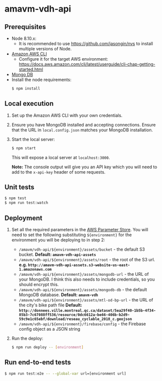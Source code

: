 # amavm-vdh-api

## Prerequisites

- Node 8.10.x:
  - It is recommended to use https://github.com/jasongin/nvs to install multiple versions of Node. 
- [Amazon AWS CLI](https://docs.aws.amazon.com/cli/latest/userguide/installing.html)
  - Configure it for the target AWS environment: https://docs.aws.amazon.com/cli/latest/userguide/cli-chap-getting-started.html
- [Mongo DB](https://www.mongodb.com/download-center/community)
- Install the node requirements:
    ```bash
    $ npm install
    ```

## Local execution

1. Set up the Amazon AWS CLI with your own credentials.
1. Ensure you have MongoDB installed and accepting connections. Ensure that the URL in `local.config.json` matches your MongoDB installation.
1. Start the local server:
    ```bash
    $ npm start
    ```

    This will expose a local server at `localhost:3000`.

    **Note:** The console output will give you an API key which you will need to add to the `x-api-key` header of some requests.

## Unit tests
```cmd
$ npm test
$ npm run test:watch
```

## Deployment

1. Set all the required parameters in the [AWS Parameter Store](https://console.aws.amazon.com/systems-manager/parameters?region=us-east-1). 
    You will need to set the following substituting `${environment}` for the environment you will be deploying to in step 2:
    - `/amavm/vdh-api/${environment}/assets/bucket` - the default S3 bucket. **Default: `amavm-vdh-api-assets`**
    - `/amavm/vdh-api/${environment}/assets/root` - the root of the S3 url.
    **e.g. `http://amavm-vdh-api-assets.s3-website-us-east-1.amazonaws.com`**
    - `/amavm/vdh-api/${environment}/assets/mongodb-url` - the URL of your MongoDB. I think this also needs to include credentials, so you should encrypt this. 
    - `/amavm/vdh-api/${environment}/assets/mongodb-db` - the default MongoDB database. **Default: `amavm-vdh`**
    - `/amavm/vdh-api/${environment}/assets/mtl-od-bp-url` - the URL of the city's bike path file **Default: `http://donnees.ville.montreal.qc.ca/dataset/5ea29f40-1b5b-4f34-85b3-7c67088ff536/resource/0dc6612a-be66-406b-b2d9-59c9e1c65ebf/download/reseau_cyclable_2018_c.geojson`**
    - `/amavm/vdh-api/${environment}/firebase/config` - the Firebase config object as a JSON string
    
1. Run the deploy:

    ```bash
    $ npm run deploy -- [environment]
    ```

## Run end-to-end tests
```bash
$ npm run test:e2e -- --global-var url=[environment url]
```
